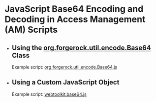 # JavaScript Base64 Encoding and Decoding in Access Management (AM) Scripts

* ## Using the [org.forgerock.util.encode.Base64](https://backstage.forgerock.com/docs/am/7.1/apidocs/org/forgerock/util/encode/Base64.html) Class

    Example script: [org.forgerock.util.encode.Base64.js](src/org.forgerock.util.encode.Base64.js)

* ## Using a Custom JavaScript Object

    Example script: [webtoolkit.base64.js](src/webtoolkit.base64.js)
